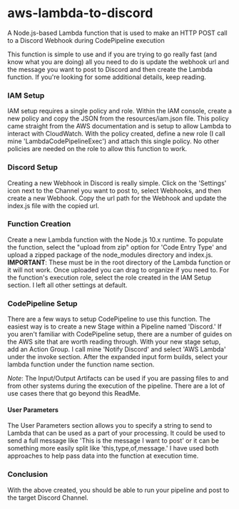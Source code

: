 # aws-lambda-to-discord
A Node.js-based Lambda function that is used to make an HTTP POST call to a Discord Webhook during CodePipeline execution

This function is simple to use and if you are trying to go really fast (and know what you are doing) all you need to do is update the webhook url and the message you want to post to Discord and then create the Lambda function. If you're looking for some additional details, keep reading.


### IAM Setup
IAM setup requires a single policy and role. Within the IAM console, create a new policy and copy the JSON from the resources/iam.json file. This policy came straight from the AWS documentation and is setup to allow Lambda to interact with CloudWatch. With the policy created, define a new role (I call mine 'LambdaCodePipelineExec') and attach this single policy. No other policies are needed on the role to allow this function to work.


### Discord Setup
Creating a new Webhook in Discord is really simple. Click on the 'Settings' icon next to the Channel you want to post to, select Webhooks, and then create a new Webhook. Copy the url path for the Webhook and update the index.js file with the copied url.


### Function Creation
Create a new Lambda function with the Node.js 10.x runtime. To populate the function, select the "upload from zip" option for 'Code Entry Type' and upload a zipped package of the node_modules directory and index.js. **IMPORTANT**: These must be in the root directory of the Lambda function or it will not work. Once uploaded you can drag to organize if you need to. For the function's execution role, select the role created in the IAM Setup section. I left all other settings at default.


### CodePipeline Setup
There are a few ways to setup CodePipeline to use this function. The easiest way is to create a new Stage within a Pipeline named 'Discord.' If you aren't familiar with CodePipeline setup, there are a number of guides on the AWS site that are worth reading through. With your new stage setup, add an Action Group. I call mine 'Notify Discord' and select 'AWS Lambda' under the invoke section. After the expanded input form builds, select your lambda function under the function name section.

*Note*: The Input/Output Artifacts can be used if you are passing files to and from other systems during the execution of the pipeline. There are a lot of use cases there that go beyond this ReadMe.

#### User Parameters
The User Parameters section allows you to specify a string to send to Lambda that can be used as a part of your processing. It could be used to send a full message like 'This is the message I want to post' or it can be something more easily split like 'this,type,of,message.' I have used both approaches to help pass data into the function at execution time.

### Conclusion
With the above created, you should be able to run your pipeline and post to the target Discord Channel. 

